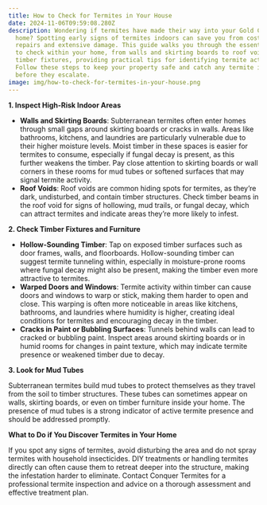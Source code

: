 ```yaml
---
title: How to Check for Termites in Your House
date: 2024-11-06T09:59:08.280Z
description: Wondering if termites have made their way into your Gold Coast
  home? Spotting early signs of termites indoors can save you from costly
  repairs and extensive damage. This guide walks you through the essential areas
  to check within your home, from walls and skirting boards to roof voids and
  timber fixtures, providing practical tips for identifying termite activity.
  Follow these steps to keep your property safe and catch any termite issues
  before they escalate.
image: img/how-to-check-for-termites-in-your-house.png
---
```



**1. Inspect High-Risk Indoor Areas**

* **Walls and Skirting Boards**: Subterranean termites often enter homes through small gaps around skirting boards or cracks in walls. Areas like bathrooms, kitchens, and laundries are particularly vulnerable due to their higher moisture levels. Moist timber in these spaces is easier for termites to consume, especially if fungal decay is present, as this further weakens the timber. Pay close attention to skirting boards or wall corners in these rooms for mud tubes or softened surfaces that may signal termite activity.
* **Roof Voids**: Roof voids are common hiding spots for termites, as they’re dark, undisturbed, and contain timber structures. Check timber beams in the roof void for signs of hollowing, mud trails, or fungal decay, which can attract termites and indicate areas they’re more likely to infest.

**2. Check Timber Fixtures and Furniture**

* **Hollow-Sounding Timber**: Tap on exposed timber surfaces such as door frames, walls, and floorboards. Hollow-sounding timber can suggest termite tunneling within, especially in moisture-prone rooms where fungal decay might also be present, making the timber even more attractive to termites.
* **Warped Doors and Windows**: Termite activity within timber can cause doors and windows to warp or stick, making them harder to open and close. This warping is often more noticeable in areas like kitchens, bathrooms, and laundries where humidity is higher, creating ideal conditions for termites and encouraging decay in the timber.
* **Cracks in Paint or Bubbling Surfaces**: Tunnels behind walls can lead to cracked or bubbling paint. Inspect areas around skirting boards or in humid rooms for changes in paint texture, which may indicate termite presence or weakened timber due to decay.

**3. Look for Mud Tubes**

Subterranean termites build mud tubes to protect themselves as they travel from the soil to timber structures. These tubes can sometimes appear on walls, skirting boards, or even on timber furniture inside your home. The presence of mud tubes is a strong indicator of active termite presence and should be addressed promptly.

**What to Do if You Discover Termites in Your Home**

If you spot any signs of termites, avoid disturbing the area and do not spray termites with household insecticides. DIY treatments or handling termites directly can often cause them to retreat deeper into the structure, making the infestation harder to eliminate. Contact Conquer Termites for a professional termite inspection and advice on a thorough assessment and effective treatment plan.
